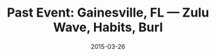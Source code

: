 ---
title: "Past Event: Gainesville, FL — Zulu Wave, Habits, Burl"
date: 2015-03-26
layout: post
category: shows
tags:
 - burl
 - the atlantic
 - gainesville
flyer_src: https://s3.amazonaws.com/dev-ukyrgf/www/epatr/flyers/2015-03-06-fb.jpg
---